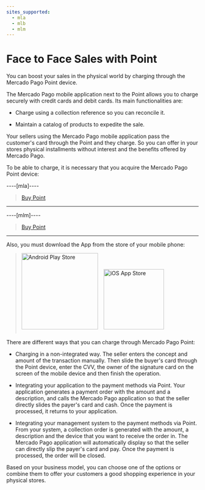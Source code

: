 ```yaml
---
sites_supported:
  - mla
  - mlb
  - mlm
---
```


# Face to Face Sales with Point
You can boost your sales in the physical world by charging through the Mercado Pago Point device.

The Mercado Pago mobile application next to the Point allows you to charge securely with credit cards and debit cards. Its main functionalities are:

- Charge using a collection reference so you can reconcile it.

- Maintain a catalog of products to expedite the sale.

Your sellers using the Mercado Pago mobile application pass the customer's card through the Point and they charge. So you can offer in your stores physical installments without interest and the benefits offered by Mercado Pago.

To be able to charge, it is necessary that you acquire the Mercado Pago Point device:


----[mla]----
> [Buy Point](https://www.mercadopago.com.ar/lector-tarjetas-credito-point?ref=devsite)
------------
----[mlm]----
> [Buy Point](https://www.mercadopago.com.mx/lector-tarjetas-credito-point?ref=devsite)
------------  


Also, you must download the App from the store of your mobile phone:

> [<img src="/mobile/GooglePlayBadge.en.png" alt="Android Play Store" width="200"/>](https://play.google.com/store/apps/details?id=com.mercadopago.wallet&hl=es_419) [<img src="/mobile/AppStoreBadge.en.svg" alt="iOS App Store" width="158" style="margin:0.8em"/>](https://itunes.apple.com/ar/app/mercado-pago/id925436649?mt=8)


There are different ways that you can charge through Mercado Pago Point:

* Charging in a non-integrated way. The seller enters the concept and amount of the transaction manually. Then slide the buyer's card through the Point device, enter the CVV, the owner of the signature card on the screen of the mobile device and then finish the operation.

* Integrating your application to the payment methods via Point. Your application generates a payment order with the amount and a description, and calls the Mercado Pago application so that the seller directly slides the payer's card and cash. Once the payment is processed, it returns to your application.

* Integrating your management system to the payment methods via Point. From your system, a collection order is generated with the amount, a description and the device that you want to receive the order in. The Mercado Pago application will automatically display so that the seller can directly slip the payer's card and pay. Once the payment is processed, the order will be closed.


Based on your business model, you can choose one of the options or combine them to offer your customers a good shopping experience in your physical stores.